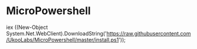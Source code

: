 # MicroPowershell

iex ((New-Object System.Net.WebClient).DownloadString('https://raw.githubusercontent.com/UkooLabs/MicroPowershell/master/install.ps1')); 
